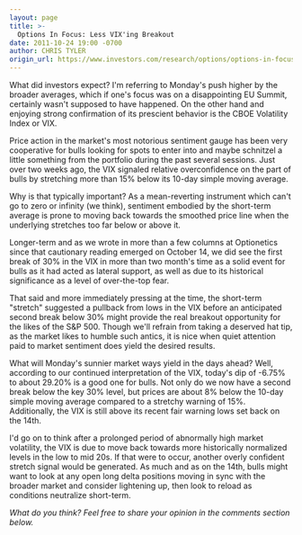 ```yaml
---
layout: page
title: >-
  Options In Focus: Less VIX'ing Breakout
date: 2011-10-24 19:00 -0700
author: CHRIS TYLER
origin_url: https://www.investors.com/research/options/options-in-focus-less-vixing-breakout/
---
```






What did investors expect? I'm referring to Monday's push higher by the broader averages, which if one's focus was on a disappointing EU Summit, certainly wasn't supposed to have happened. On the other hand and enjoying strong confirmation of its prescient behavior is the CBOE Volatility Index or VIX.

  

Price action in the market's most notorious sentiment gauge has been very cooperative for bulls looking for spots to enter into and maybe schnitzel a little something from the portfolio during the past several sessions. Just over two weeks ago, the VIX signaled relative overconfidence on the part of bulls by stretching more than 15% below its 10-day simple moving average. 

  

Why is that typically important? As a mean-reverting instrument which can't go to zero or infinity (we think), sentiment embodied by the short-term average is prone to moving back towards the smoothed price line when the underlying stretches too far below or above it. 

  

Longer-term and as we wrote in more than a few columns at Optionetics since that cautionary reading emerged on October 14, we did see the first break of 30% in the VIX in more than two month's time as a solid event for bulls as it had acted as lateral support, as well as due to its historical significance as a level of over-the-top fear. 

  

That said and more immediately pressing at the time, the short-term "stretch" suggested a pullback from lows in the VIX before an anticipated second break below 30% might provide the real breakout opportunity for the likes of the S&P 500. Though we'll refrain from taking a deserved hat tip, as the market likes to humble such antics, it is nice when quiet attention paid to market sentiment does yield the desired results. 

  

What will Monday's sunnier market ways yield in the days ahead? Well, according to our continued interpretation of the VIX, today's dip of -6.75% to about 29.20% is a good one for bulls. Not only do we now have a second break below the key 30% level, but prices are about 8% below the 10-day simple moving average compared to a stretchy warning of 15%. Additionally, the VIX is still above its recent fair warning lows set back on the 14th. 

  

I'd go on to think after a prolonged period of abnormally high market volatility, the VIX is due to move back towards more historically normalized levels in the low to mid 20s. If that were to occur, another overly confident stretch signal would be generated. As much and as on the 14th, bulls might want to look at any open long delta positions moving in sync with the broader market and consider lightening up, then look to reload as conditions neutralize short-term.

  

*What do you think? Feel free to share your opinion in the comments section below.*




